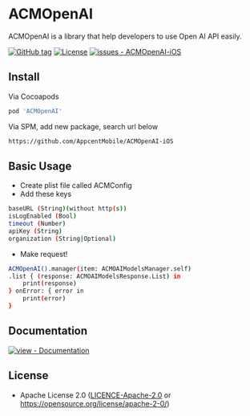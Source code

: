 # ACMOpenAI

ACMOpenAI is a library that help developers to use Open AI API easily.

[![GitHub tag](https://img.shields.io/github/tag/AppcentMobile/ACMOpenAI-iOS?sort=semver&color=blue)](https://github.com/AppcentMobile/ACMOpenAI-iOS/releases/)
[![License](https://img.shields.io/github/license/AppcentMobile/ACMOpenAI-iOS)](#license)
[![issues - ACMOpenAI-iOS](https://img.shields.io/github/issues/AppcentMobile/ACMOpenAI-iOS)](https://github.com/AppcentMobile/ACMOpenAI-iOS/issues)

## Install

Via Cocoapods
```bash
pod 'ACMOpenAI'
```

Via SPM, add new package, search url below
```bash
https://github.com/AppcentMobile/ACMOpenAI-iOS
```

## Basic Usage

- Create plist file called ACMConfig
- Add these keys
```bash
baseURL (String)(without http(s))
isLogEnabled (Bool)
timeout (Number)
apiKey (String)
organization (String|Optional)
```

- Make request!
```bash
ACMOpenAI().manager(item: ACMOAIModelsManager.self)
.list { (response: ACMOAIModelsResponse.List) in
    print(response)
} onError: { error in
    print(error)
}
```

## Documentation

[![view - Documentation](https://img.shields.io/badge/view-Documentation-blue?style=for-the-badge)](https://acmoai-22632.web.app "Go to project documentation")

## License

 * Apache License 2.0 ([LICENCE-Apache-2.0](LICENCE) or https://opensource.org/license/apache-2-0/)
